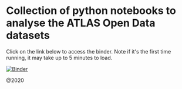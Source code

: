 # Collection of python notebooks to analyse the ATLAS Open Data datasets
Click on the link below to access the binder. 
Note if it's the first time running, it may take up to 5 minutes to load. 

[![Binder](https://mybinder.org/badge_logo.svg)](https://mybinder.org/v2/gh/amcdouga/notebooks-collection-opendata/master)

@2020
